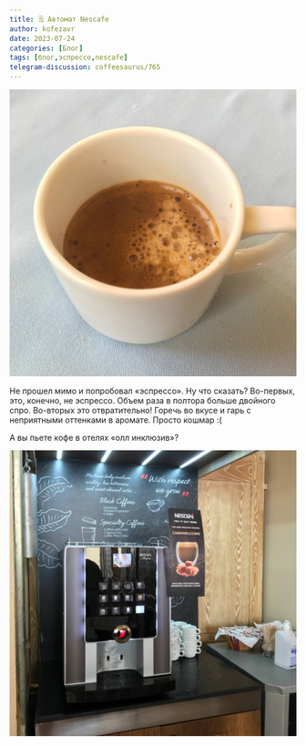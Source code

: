 ```yaml
---
title: 🗒 Автомат Nescafe
author: kofezavr
date: 2023-07-24
categories: [Блог]
tags: [блог,эспрессо,nescafe]
telegram-discussion: coffeesaurus/765
--- 
```

![Автомат Nescafe](/assets/img/posts/23/07/nescafe-1.jpg)

Не прошел мимо и попробовал «эспрессо». Ну что сказать? Во-первых, это, конечно, не эспрессо. Объем раза в полтора больше двойного спро. Во-вторых это отвратительно! Горечь во вкусе и гарь с неприятными оттенками в аромате. Просто кошмар :(

А вы пьете кофе в отелях «олл инклюзив»?

![Автомат Nescafe](/assets/img/posts/23/07/nescafe-2.jpg)